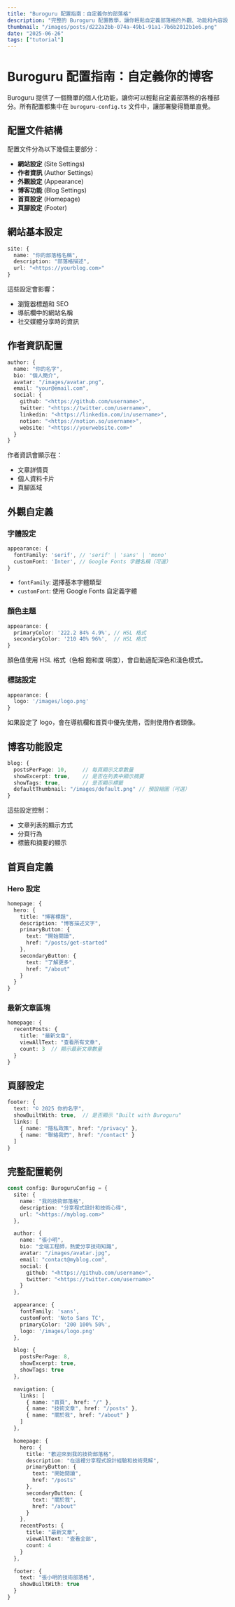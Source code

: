 ```yaml
---
title: "Buroguru 配置指南：自定義你的部落格"
description: "完整的 Buroguru 配置教學，讓你輕鬆自定義部落格的外觀、功能和內容設定。"
thumbnail: "/images/posts/d222a2bb-074a-49b1-91a1-7b6b2012b1e6.png"
date: "2025-06-26"
tags: ["tutorial"]
---
```


# Buroguru 配置指南：自定義你的博客


Buroguru 提供了一個簡單的個人化功能，讓你可以輕鬆自定義部落格的各種部分。所有配置都集中在 `buroguru-config.ts` 文件中，讓部署變得簡單直覺。


## 配置文件結構


配置文件分為以下幾個主要部分：

- **網站設定** (Site Settings)
- **作者資訊** (Author Settings)
- **外觀設定** (Appearance)
- **博客功能** (Blog Settings)
- **首頁設定** (Homepage)
- **頁腳設定** (Footer)

## 網站基本設定


```typescript
site: {
  name: "你的部落格名稱",
  description: "部落格描述",
  url: "<https://yourblog.com>"
}
```


這些設定會影響：

- 瀏覽器標題和 SEO
- 導航欄中的網站名稱
- 社交媒體分享時的資訊

## 作者資訊配置


```typescript
author: {
  name: "你的名字",
  bio: "個人簡介",
  avatar: "/images/avatar.png",
  email: "your@email.com",
  social: {
    github: "<https://github.com/username>",
    twitter: "<https://twitter.com/username>",
    linkedin: "<https://linkedin.com/in/username>",
    notion: "<https://notion.so/username>",
    website: "<https://yourwebsite.com>"
  }
}
```


作者資訊會顯示在：

- 文章詳情頁
- 個人資料卡片
- 頁腳區域

## 外觀自定義


### 字體設定


```typescript
appearance: {
  fontFamily: 'serif', // 'serif' | 'sans' | 'mono'
  customFont: 'Inter', // Google Fonts 字體名稱（可選）
}
```

- `fontFamily`: 選擇基本字體類型
- `customFont`: 使用 Google Fonts 自定義字體

### 顏色主題


```typescript
appearance: {
  primaryColor: '222.2 84% 4.9%', // HSL 格式
  secondaryColor: '210 40% 96%',  // HSL 格式
}
```


顏色值使用 HSL 格式（色相 飽和度 明度），會自動適配深色和淺色模式。


### 標誌設定


```typescript
appearance: {
  logo: '/images/logo.png'
}
```


如果設定了 logo，會在導航欄和首頁中優先使用，否則使用作者頭像。


## 博客功能設定


```typescript
blog: {
  postsPerPage: 10,     // 每頁顯示文章數量
  showExcerpt: true,    // 是否在列表中顯示摘要
  showTags: true,       // 是否顯示標籤
  defaultThumbnail: "/images/default.png" // 預設縮圖（可選）
}

```


這些設定控制：

- 文章列表的顯示方式
- 分頁行為
- 標籤和摘要的顯示

## 首頁自定義


### Hero 設定


```typescript
homepage: {
  hero: {
    title: "博客標題",
    description: "博客描述文字",
    primaryButton: {
      text: "開始閱讀",
      href: "/posts/get-started"
    },
    secondaryButton: {
      text: "了解更多",
      href: "/about"
    }
  }
}

```


### 最新文章區塊


```typescript
homepage: {
  recentPosts: {
    title: "最新文章",
    viewAllText: "查看所有文章",
    count: 3  // 顯示最新文章數量
  }
}
```


## 頁腳設定


```typescript
footer: {
  text: "© 2025 你的名字",
  showBuiltWith: true,  // 是否顯示 "Built with Buroguru"
  links: [
    { name: "隱私政策", href: "/privacy" },
    { name: "聯絡我們", href: "/contact" }
  ]
}

```


## 完整配置範例


```typescript
const config: BuroguruConfig = {
  site: {
    name: "我的技術部落格",
    description: "分享程式設計和技術心得",
    url: "<https://myblog.com>"
  },

  author: {
    name: "張小明",
    bio: "全端工程師，熱愛分享技術知識",
    avatar: "/images/avatar.jpg",
    email: "contact@myblog.com",
    social: {
      github: "<https://github.com/username>",
      twitter: "<https://twitter.com/username>"
    }
  },

  appearance: {
    fontFamily: 'sans',
    customFont: 'Noto Sans TC',
    primaryColor: '200 100% 50%',
    logo: '/images/logo.png'
  },

  blog: {
    postsPerPage: 8,
    showExcerpt: true,
    showTags: true
  },

  navigation: {
    links: [
      { name: "首頁", href: "/" },
      { name: "技術文章", href: "/posts" },
      { name: "關於我", href: "/about" }
    ]
  },

  homepage: {
    hero: {
      title: "歡迎來到我的技術部落格",
      description: "在這裡分享程式設計經驗和技術見解",
      primaryButton: {
        text: "開始閱讀",
        href: "/posts"
      },
      secondaryButton: {
        text: "關於我",
        href: "/about"
      }
    },
    recentPosts: {
      title: "最新文章",
      viewAllText: "查看全部",
      count: 4
    }
  },

  footer: {
    text: "張小明的技術部落格",
    showBuiltWith: true
  }
}

```

